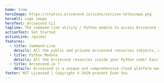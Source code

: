 ```yaml
---
home: true
heroImage: https://statics.arcsecond.io/icons/xs/icon-telescope.png
heroAlt: Logo image
heroText: Arcsecond CLI
tagline: The command-line utility / Python module to access Arcsecond resources.
actionText: Get Started
actionLink: /guide/
features:
  - title: Command-Line
    details: All the public and private Arcsecond resources (objects, exoplanets, datasets...) right into your Terminal.
  - title: Python Module
    details: All the Arcsecond resources inside your Python code! Easily plan observations with your own custom rules.
  - title: Arcsecond.io ?
    details: Arcsecond is a unique and comprehensive cloud platform made providing all the necessary resources and tools for preparing astronomical observations.
footer: MIT Licensed | Copyright © 2019-present Evan You
---
```

